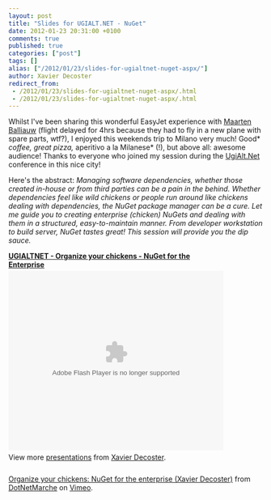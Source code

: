 ```yaml
---
layout: post
title: "Slides for UGIALT.NET - NuGet"
date: 2012-01-23 20:31:00 +0100
comments: true
published: true
categories: ["post"]
tags: []
alias: ["/2012/01/23/slides-for-ugialtnet-nuget-aspx/"]
author: Xavier Decoster
redirect_from:
 - /2012/01/23/slides-for-ugialtnet-nuget-aspx/.html
 - /2012/01/23/slides-for-ugialtnet-nuget-aspx/.html
---
```

<p>Whilst I've been sharing this wonderful EasyJet experience with <a href="http://blog.maartenballiauw.be/post/2012/01/23/Slides-for-UGIALTNET-SignalR.aspx" target="_blank">Maarten Balliauw</a> (flight delayed for 4hrs because they had to fly in a new plane with spare parts, wtf?), I enjoyed this weekends trip to Milano very much! Good* <em>coffee, great pizza,</em> aperitivo a la Milanese* (!), but above all: awesome audience! Thanks to everyone who joined my session during the <a href="http://www.ugialt.net" target="_blank">UgiAlt.Net</a> conference in this nice city!</p>

<p>Here's the abstract: <em>Managing software dependencies, whether those created in-house or from third parties can be a pain in the behind. Whether dependencies feel like wild chickens or people run around like chickens dealing with dependencies, the NuGet package manager can be a cure. Let me guide you to creating enterprise (chicken) NuGets and dealing with them in a structured, easy-to-maintain manner. From developer workstation to build server, NuGet tastes great! This session will provide you the dip sauce.</em></p>

<div id="__ss_11214216" style="width: 425px;"><strong style="display: block; margin: 12px 0 4px;"><a title="UGIALTNET - Organize your chickens - NuGet for the Enterprise" href="http://www.slideshare.net/xavierdecoster/ugialtnet-organize-your-chickens-nuget-for-the-enterprise">UGIALTNET - Organize your chickens - NuGet for the Enterprise</a></strong><embed type="application/x-shockwave-flash" width="425" height="355" src="http://static.slidesharecdn.com/swf/ssplayer2.swf?doc=20120121-milano-ugialtnet-organizeyourchickens-nugetfortheenterprise-120123041738-phpapp01&amp;stripped_title=ugialtnet-organize-your-chickens-nuget-for-the-enterprise&amp;userName=xavierdecoster" allowscriptaccess="always" allowfullscreen="true" wmode="transparent" name="__sse11214216" />
<div style="padding: 5px 0 12px;">View more <a href="http://www.slideshare.net/">presentations</a> from <a href="http://www.slideshare.net/xavierdecoster">Xavier Decoster</a>.</div>
</div>

<p></p>

<p><a href="http://vimeo.com/35777282">Organize your chickens: NuGet for the enterprise (Xavier Decoster)</a> from <a href="http://vimeo.com/dotnetmarche">DotNetMarche</a> on <a href="http://vimeo.com">Vimeo</a>.</p>

<p></p>

<script type="text/javascript" src="http://b.scorecardresearch.com/beacon.js?c1=7&amp;c2=7400849&amp;c3=1&amp;c4=&amp;c5=&amp;c6="></script>

<script type="text/javascript" src="http://b.scorecardresearch.com/beacon.js?c1=7&amp;c2=7400849&amp;c3=1&amp;c4=&amp;c5=&amp;c6="></script>
